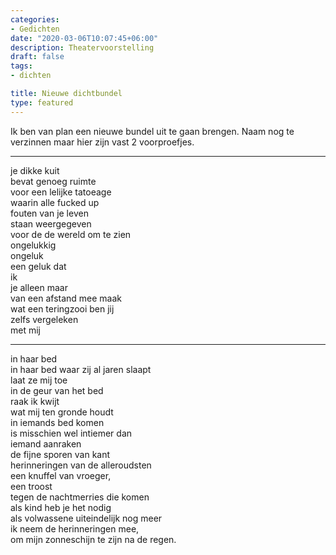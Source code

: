 ```yaml
---
categories:
- Gedichten
date: "2020-03-06T10:07:45+06:00"
description: Theatervoorstelling
draft: false
tags:
- dichten

title: Nieuwe dichtbundel
type: featured
---
```


Ik ben van plan een nieuwe bundel uit te gaan brengen. Naam nog te verzinnen maar hier zijn vast 2 voorproefjes.

_________________ 

je dikke kuit  
bevat genoeg ruimte  
voor een lelijke tatoeage  
waarin alle fucked up  
fouten van je leven  
staan weergegeven  
voor de de wereld om te zien  
ongelukkig  
ongeluk  
een geluk dat  
ik  
je alleen maar  
van een afstand mee maak  
wat een teringzooi ben jij  
zelfs vergeleken  
met mij  
  
_________________    

in haar bed  
in haar bed waar zij al jaren slaapt  
laat ze mij toe  
in de geur van het bed  
raak ik kwijt  
wat mij ten gronde houdt  
in iemands bed komen  
is misschien wel intiemer dan  
iemand aanraken  
de fijne sporen van kant   
herinneringen van de alleroudsten  
een knuffel van vroeger,  
een troost  
tegen de nachtmerries die komen  
als kind heb je het nodig  
als volwassene uiteindelijk nog meer  
ik neem de herinneringen mee,   
om mijn zonneschijn te zijn na de regen.  


